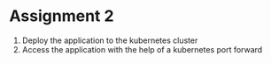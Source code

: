 # Assignment 2

1. Deploy the application to the kubernetes cluster
2. Access the application with the help of a kubernetes port forward
